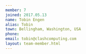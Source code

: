 ```yaml
---
member: 7
joined: 2017.05.13
name: Tobin Engen
alias: Tobin
town: Bellingham, Washington, USA
phone: 
email: tobin@clashcomputing.com
layout: team-member.html
---
```



